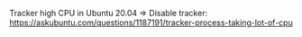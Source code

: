Tracker high CPU in Ubuntu 20.04 => Disable tracker: https://askubuntu.com/questions/1187191/tracker-process-taking-lot-of-cpu


